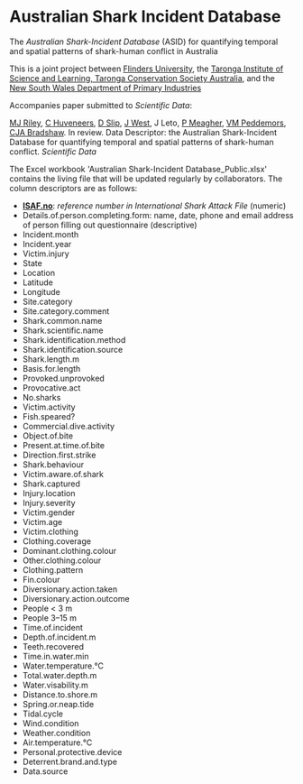 # Australian Shark Incident Database

The _Australian Shark-Incident Database_ (ASID) for quantifying temporal and spatial patterns of shark-human conflict in Australia

This is a joint project between <a href="http://www.flinders.edu.au">Flinders University</a>, the <a href="https://taronga.org.au/education/taronga-institute-of-science-and-learning">Taronga Institute of Science and Learning, Taronga Conservation Society Australia</a>, and the <a href="https://www.dpi.nsw.gov.au">New South Wales Department of Primary Industries</a>

Accompanies paper submitted to _Scientific Data_:

<a href="https://www.linkedin.com/in/madeline-thiele-7704b614a/">MJ Riley</a>, <a href="https://www.flinders.edu.au/people/charlie.huveneers">C Huveneers</a>, <a href="https://www.linkedin.com/in/david-slip-b539804b/?originalSubdomain=au">D Slip</a>, <a href="https://taronga.org.au/conservation-and-science/our-team">J West</a>, J Leto, <a href="https://www.linkedin.com/in/phoebe-meagher-471979133/?originalSubdomain=au">P Meagher</a>, <a href="https://www.dpi.nsw.gov.au/about-us/research-development/staff/staff-profiles/vic-peddemors">VM Peddemors</a>, <a href="http://www.flinders.edu.au/people/corey.bradshaw">CJA Bradshaw</a>. In review. Data Descriptor: the Australian Shark-Incident Database for quantifying temporal and spatial patterns of shark-human conflict. _Scientific Data_

The Excel workbook 'Australian Shark-Incident Database_Public.xlsx' contains the living file that will be updated regularly by collaborators. The column descriptors are as follows:

- <u><strong>ISAF.no</strong></u>: <em>reference number in International Shark Attack File</em> (numeric)
- Details.of.person.completing.form: name, date, phone and email address of person filling out questionnaire (descriptive)
- Incident.month
- Incident.year
- Victim.injury
- State
- Location
- Latitude
- Longitude
- Site.category
- Site.category.comment
- Shark.common.name
- Shark.scientific.name
- Shark.identification.method
- Shark.identification.source
- Shark.length.m
- Basis.for.length
- Provoked.unprovoked
- Provocative.act
- No.sharks
- Victim.activity
- Fish.speared?
- Commercial.dive.activity
- Object.of.bite
- Present.at.time.of.bite
- Direction.first.strike
- Shark.behaviour
- Victim.aware.of.shark
- Shark.captured
- Injury.location
- Injury.severity
- Victim.gender
- Victim.age
- Victim.clothing
- Clothing.coverage
- Dominant.clothing.colour
- Other.clothing.colour
- Clothing.pattern
- Fin.colour
- Diversionary.action.taken
- Diversionary.action.outcome
- People < 3 m
- People 3–15 m
- Time.of.incident
- Depth.of.incident.m
- Teeth.recovered
- Time.in.water.min
- Water.temperature.°C
- Total.water.depth.m
- Water.visability.m
- Distance.to.shore.m
- Spring.or.neap.tide
- Tidal.cycle
- Wind.condition
- Weather.condition
- Air.temperature.°C
- Personal.protective.device
- Deterrent.brand.and.type
- Data.source


